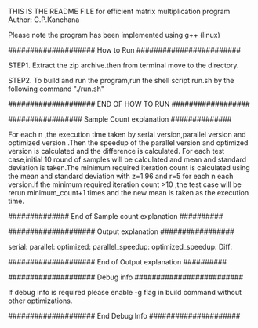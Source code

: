 THIS IS THE README FILE for efficient matrix multiplication program
Author: G.P.Kanchana 

Please note the program has been implemented using g++ (linux)

#################### How to Run ########################

STEP1.
	Extract the zip archive.then from terminal move to the directory.

STEP2.
	To build and run the program,run the shell script run.sh by the following command
	"./run.sh"
	
#################### END OF HOW TO RUN ##################


################# Sample Count explanation ##############

For each n ,the execution time taken by serial version,parallel version and optimized version .Then the speedup
of the parallel version and optimized version is calculated and the difference is calculated.
For each test case,initial 10 round of samples will be calculated and mean and standard deviation is taken.The minimum
required iteration count is calculated using the mean and standard deviation with z=1.96 and r=5 for each n each version.if the minimum
required iteration count >10 ,the test case will be rerun minimum_count+1 times and the new mean is taken as the execution time.

############## End of Sample count explanation ##########

#################### Output explanation #################

<n>
serial:<time taken by serial version>
parallel:<time taken by parallel version>
optimized:<time taken by optimized version>
parallel_speedup:<parallel speedup>	optimized_speedup:<optimized speedup>   Diff:<speedup difference>

#################### End of Output explanation ##########


#################### Debug info #########################

If debug info is required please enable -g flag in build command without other optimizations.

#################### End Debug Info #####################
